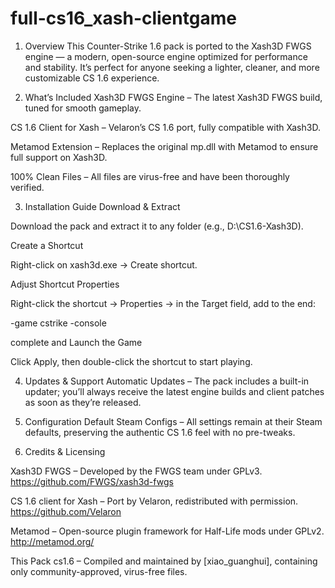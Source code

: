# full-cs16_xash-clientgame
1. Overview
This Counter-Strike 1.6 pack is ported to the Xash3D FWGS engine — a modern, open-source engine optimized for performance and stability. It’s perfect for anyone seeking a lighter, cleaner, and more customizable CS 1.6 experience.

2. What’s Included
Xash3D FWGS Engine
– The latest Xash3D FWGS build, tuned for smooth gameplay.

CS 1.6 Client for Xash
– Velaron’s CS 1.6 port, fully compatible with Xash3D.

Metamod Extension
– Replaces the original mp.dll with Metamod to ensure full support on Xash3D.

100% Clean Files
– All files are virus-free and have been thoroughly verified.

3. Installation Guide
Download & Extract

Download the pack and extract it to any folder (e.g., D:\CS1.6-Xash3D).

Create a Shortcut

Right-click on xash3d.exe → Create shortcut.

Adjust Shortcut Properties

Right-click the shortcut → Properties → in the Target field, add to the end:

-game cstrike -console

complete and Launch the Game

Click Apply, then double-click the shortcut to start playing.

4. Updates & Support
Automatic Updates
– The pack includes a built-in updater; you’ll always receive the latest engine builds and client patches as soon as they’re released.

5. Configuration
Default Steam Configs
– All settings remain at their Steam defaults, preserving the authentic CS 1.6 feel with no pre-tweaks.

6. Credits & Licensing

Xash3D FWGS – Developed by the FWGS team under GPLv3.
https://github.com/FWGS/xash3d-fwgs

CS 1.6 client for Xash – Port by Velaron, redistributed with permission.
https://github.com/Velaron

Metamod – Open-source plugin framework for Half-Life mods under GPLv2.
http://metamod.org/

This Pack cs1.6 – Compiled and maintained by [xiao_guanghui], containing only community-approved, virus-free files.

